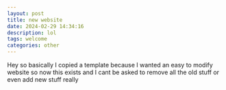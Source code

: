```yaml
---
layout: post
title: new website
date: 2024-02-29 14:34:16
description: lol
tags: welcome
categories: other
---
```


Hey so basically I copied a template because I wanted an easy to modify website so now this exists and I cant be asked to remove all the old stuff or even add new stuff really
